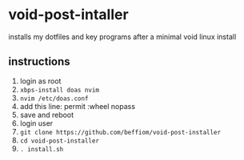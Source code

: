 # void-post-intaller
installs my dotfiles and key programs after a minimal void linux install

## instructions
1. login as root
2. `xbps-install doas nvim`
3. `nvim /etc/doas.conf`
4. add this line:    permit :wheel nopass
5. save and reboot
6. login user
7. `git clone https://github.com/beffiom/void-post-installer`
8. `cd void-post-installer`
9. `. install.sh`
